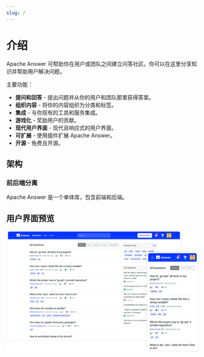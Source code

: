 ```yaml
---
slug: /
---
```


# 介绍

Apache Answer 可帮助你在用户或团队之间建立问答社区。你可以在这里分享知识并帮助用户解决问题。

主要功能：

- **提问和回答** - 提出问题并从你的用户和团队那里获得答案。
- **组织内容** - 将你的内容组织为分类和标签。
- **集成** - 与你现有的工具和服务集成。
- **游戏化** - 奖励用户的贡献。
- **现代用户界面** - 现代且响应式的用户界面。
- **可扩展** - 使用插件扩展 Apache Answer。
- **开源** - 免费且开源。

## 架构

### 前后端分离

Apache Answer 是一个单体库，包含前端和后端。

## 用户界面预览

![screenshot](/img/screenshot.png)
